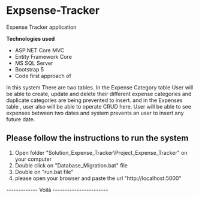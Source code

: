 # Expsense-Tracker
Expense Tracker application

**Technologies used**
* ASP.NET Core MVC
* Entity Framework Core
* MS SQL Server
* Bootstrap 5
* Code first approach of

In this system There are two tables. In the Expense Category table User will be able to create, update and delete their different expense categories and duplicate categories are being prevented to insert.
and in the Expenses table , user also will be able to operate CRUD here. User will be able to see expenses between two dates and system prevents an user to insert any future date.


Please follow the instructions to run the system
-------------------------------------------

1. Open folder "Solution_Expense_Tracker\Project_Expense_Tracker" on your computer
2. Double click on "Database_Migration.bat" file
3. Double on "run.bat file"
4. please open your browser and paste the url "http://localhost:5000"

------------- Voilà -----------------------
